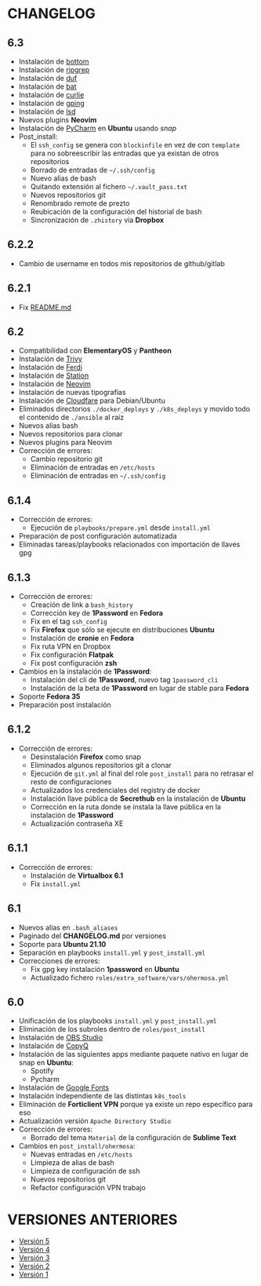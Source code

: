 # CHANGELOG

## 6.3

- Instalación de [bottom](https://github.com/ClementTsang/bottom)
- Instalación de [ripgrep](https://github.com/BurntSushi/ripgrep)
- Instalación de [duf](https://github.com/muesli/duf)
- Instalación de [bat](https://github.com/sharkdp/bat)
- Instalación de [curlie](https://github.com/rs/curlie)
- Instalación de [gping](https://github.com/orf/gping)
- Instalación de [lsd](https://github.com/Peltoche/lsd)
- Nuevos plugins **Neovim**
- Instalación de [PyCharm](https://www.jetbrains.com/es-es/pycharm/) en **Ubuntu** usando _snap_
- Post_install:
  - El `ssh_config` se genera con `blockinfile` en vez de con `template` para no sobreescribir las entradas que ya existan de otros repositorios
  - Borrado de entradas de `~/.ssh/config`
  - Nuevo alias de bash
  - Quitando extensión al fichero `~/.vault_pass.txt`
  - Nuevos repositorios git
  - Renombrado remote de prezto
  - Reubicación de la configuración del historial de bash
  - Sincronización de `.zhistory` vía **Dropbox**

## 6.2.2

- Cambio de username en todos mis repositorios de github/gitlab

## 6.2.1

- Fix [README.md](./README.md)

## 6.2

- Compatibilidad con **ElementaryOS** y **Pantheon**
- Instalación de [Trivy](https://github.com/aquasecurity/trivy)
- Instalación de [Ferdi](https://getferdi.com/)
- Instalación de [Station](https://getstation.com/)
- Instalación de [Neovim](https://neovim.io)
- Instalación de nuevas tipografías
- Instalación de [Cloudfare](https://1.1.1.1/) para Debian/Ubuntu
- Eliminados directorios `./docker_deploys` y `./k8s_deploys` y movido todo el contenido de `./ansible` al raíz
- Nuevos alias bash
- Nuevos repositorios para clonar
- Nuevos plugins para Neovim
- Corrección de errores:
  - Cambio repositorio git
  - Eliminación de entradas en `/etc/hosts`
  - Eliminación de entradas en `~/.ssh/config`

## 6.1.4

- Corrección de errores:
  - Ejecución de `playbooks/prepare.yml` desde `install.yml`
- Preparación de post configuración automatizada
- Eliminadas tareas/playbooks relacionados con importación de llaves gpg

## 6.1.3

- Corrección de errores:
  - Creación de link a `bash_history`
  - Corrección key de **1Password** en **Fedora**
  - Fix en el tag `ssh_config`
  - Fix **Firefox** que sólo se ejecute en distribuciones **Ubuntu**
  - Instalación de __cronie__ en **Fedora**
  - Fix ruta VPN en Dropbox
  - Fix configuración __Flatpak__
  - Fix post configuración __zsh__
- Cambios en la instalación de **1Password**:
  - Instalación del cli de **1Password**, nuevo tag `1password_cli`
  - Instalación de la beta de **1Password** en lugar de stable para **Fedora**
- Soporte **Fedora 35**
- Preparación post instalación


## 6.1.2

- Corrección de errores:
  - Desinstalación **Firefox** como snap
  - Eliminados algunos repositorios git a clonar
  - Ejecución de `git.yml` al final del role `post_install` para no retrasar el resto de configuraciones
  - Actualizados los credenciales del registry de docker
  - Instalación llave pública de **Secrethub** en la instalación de **Ubuntu**
  - Corrección en la ruta donde se instala la llave pública en la instalación de **1Password**
  - Actualización contraseña XE

## 6.1.1

- Corrección de errores:
  - Instalación de **Virtualbox 6.1**
  - Fix `install.yml`

## 6.1

- Nuevos alias en `.bash_aliases`
- Paginado del __CHANGELOG.md__ por versiones
- Soporte para **Ubuntu 21.10**
- Separación en playbooks `install.yml` y `post_install.yml`
- Correcciones de errores:
  - Fix gpg key instalación __1password__ en **Ubuntu**
  - Actualizado fichero `roles/extra_software/vars/ohermosa.yml`

## 6.0

- Unificación de los playbooks `install.yml` y `post_install.yml`
- Eliminación de los subroles dentro de `roles/post_install`
- Instalación de [OBS Studio](https://obsproject.com/es)
- Instalación de [CopyQ](https://hluk.github.io/CopyQ/)
- Instalación de las siguientes apps mediante paquete nativo en lugar de snap en **Ubuntu**:
  - Spotify
  - Pycharm
- Instalación de [Google Fonts](https://fonts.google.com/)
- Instalación independiente de las distintas `k8s_tools`
- Eliminación de **Forticlient VPN** porque ya existe un repo específico para eso
- Actualización versión `Apache Directory Studio`
- Corrección de errores:
  - Borrado del tema `Material` de la configuración de **Sublime Text**
- Cambios en `post_install/ohermosa`:
  - Nuevas entradas en `/etc/hosts`
  - Limpieza de alias de bash
  - Limpieza de configuración de ssh
  - Nuevos repositorios git
  - Refactor configuración VPN trabajo

# VERSIONES ANTERIORES

- [Versión 5](changelog/v5.md)
- [Versión 4](changelog/v4.md)
- [Versión 3](changelog/v3.md)
- [Versión 2](changelog/v2.md)
- [Versión 1](changelog/v1.md)
